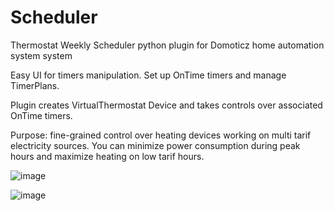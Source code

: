 # Scheduler
Thermostat Weekly Scheduler python plugin for Domoticz home automation system system

Easy UI for timers manipulation. Set up OnTime timers and manage TimerPlans. 

Plugin creates VirtualThermostat Device and takes controls over associated OnTime timers.

Purpose: fine-grained control over heating devices working on multi tarif electricity sources.
You can minimize power consumption during peak hours and maximize heating on low tarif hours.

![image](https://user-images.githubusercontent.com/3448931/104951516-b84da580-59d3-11eb-9352-81169976b1df.png)

![image](https://user-images.githubusercontent.com/3448931/104951409-7cb2db80-59d3-11eb-800f-d5d5e4ebc532.png)
